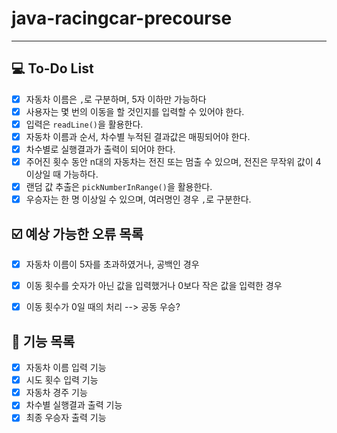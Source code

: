 # java-racingcar-precourse
-------

## 💻 To-Do List
- [x] 자동차 이름은 `,`로 구분하며, 5자 이하만 가능하다
- [x] 사용자는 몇 번의 이동을 할 것인지를 입력할 수 있어야 한다.
- [x] 입력은 `readLine()`을 활용한다.
- [x] 자동차 이름과 순서, 차수별 누적된 결과값은 매핑되어야 한다.
- [x] 차수별로 실행결과가 출력이 되어야 한다.
- [x] 주어진 횟수 동안 n대의 자동차는 전진 또는 멈출 수 있으며, 전진은 무작위 값이 4 이상일 때 가능하다.
- [x] 랜덤 값 추출은 `pickNumberInRange()`을 활용한다.
- [x] 우승자는 한 명 이상일 수 있으며, 여러명인 경우 `,`로 구분한다. 

## ☑️ 예상 가능한 오류 목록 
- [x] 자동차 이름이 5자를 초과하였거나, 공백인 경우
- [x] 이동 횟수를 숫자가 아닌 값을 입력했거나 0보다 작은 값을 입력한 경우
- [x] 이동 횟수가 0일 때의 처리 --> 공동 우승?


## 🎯 기능 목록
- [x] 자동차 이름 입력 기능
- [x] 시도 횟수 입력 기능
- [x] 자동차 경주 기능
- [x] 차수별 실행결과 출력 기능
- [x] 최종 우승자 출력 기능